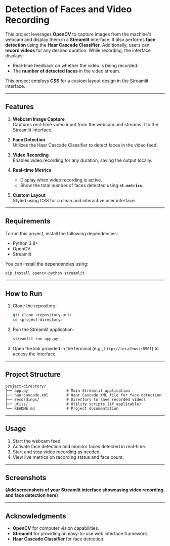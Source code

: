 # Detection of Faces and Video Recording

This project leverages **OpenCV** to capture images from the machine's webcam and display them in a **Streamlit** interface. It also performs **face detection** using the **Haar Cascade Classifier**. Additionally, users can **record videos** for any desired duration. While recording, the interface displays:

- Real-time feedback on whether the video is being recorded.
- The **number of detected faces** in the video stream.

This project employs **CSS** for a custom layout design in the Streamlit interface.

---

## Features

1. **Webcam Image Capture**  
   Captures real-time video input from the webcam and streams it to the Streamlit interface.

2. **Face Detection**  
   Utilizes the Haar Cascade Classifier to detect faces in the video feed.

3. **Video Recording**  
   Enables video recording for any duration, saving the output locally.

4. **Real-time Metrics**  
   - Display when video recording is active.
   - Show the total number of faces detected using **`st.metrics`**.

5. **Custom Layout**  
   Styled using CSS for a clean and interactive user interface.

---

## Requirements
To run this project, install the following dependencies:

- Python 3.8+
- OpenCV
- Streamlit

You can install the dependencies using:

```bash
pip install opencv-python streamlit
```

---

## How to Run
1. Clone the repository:
   ```bash
   git clone <repository-url>
   cd <project-directory>
   ```

2. Run the Streamlit application:
   ```bash
   streamlit run app.py
   ```

3. Open the link provided in the terminal (e.g., `http://localhost:8501`) to access the interface.

---

## Project Structure
```
project-directory/
├── app.py                 # Main Streamlit application
├── haarcascade.xml        # Haar Cascade XML file for face detection
├── recordings/            # Directory to save recorded videos
├── utils/                 # Utility scripts (if applicable)
└── README.md              # Project documentation
```

---

## Usage
1. Start the webcam feed.
2. Activate face detection and monitor faces detected in real-time.
3. Start and stop video recording as needed.
4. View live metrics on recording status and face count.

---

## Screenshots
**(Add screenshots of your Streamlit interface showcasing video recording and face detection here)**

---

## Acknowledgments
- **OpenCV** for computer vision capabilities.
- **Streamlit** for providing an easy-to-use web interface framework.
- **Haar Cascade Classifier** for face detection.